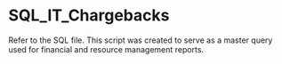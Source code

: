 # SQL_IT_Chargebacks

Refer to the SQL file. This script was created to serve as a master query used for financial and resource management reports.

